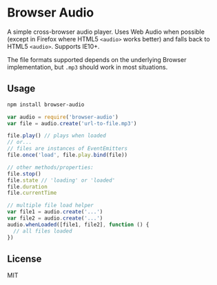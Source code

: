 # Browser Audio

A simple cross-browser audio player. Uses Web Audio when possible (except in Firefox where HTML5 `<audio>` works better) and falls back to HTML5 `<audio>`. Supports IE10+.

The file formats supported depends on the underlying Browser implementation, but `.mp3` should work in most situations.

## Usage

``` bash
npm install browser-audio
```

``` js
var audio = require('browser-audio')
var file = audio.create('url-to-file.mp3')

file.play() // plays when loaded
// or...
// files are instances of EventEmitters
file.once('load', file.play.bind(file))

// other methods/properties:
file.stop()
file.state // 'loading' or 'loaded'
file.duration
file.currentTime

// multiple file load helper
var file1 = audio.create('...')
var file2 = audio.create('...')
audio.whenLoaded([file1, file2], function () {
  // all files loaded
})
```

## License

MIT